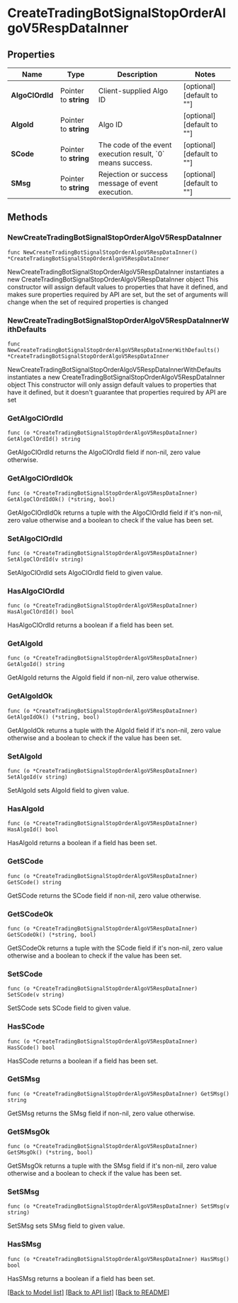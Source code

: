 # CreateTradingBotSignalStopOrderAlgoV5RespDataInner

## Properties

Name | Type | Description | Notes
------------ | ------------- | ------------- | -------------
**AlgoClOrdId** | Pointer to **string** | Client-supplied Algo ID | [optional] [default to ""]
**AlgoId** | Pointer to **string** | Algo ID | [optional] [default to ""]
**SCode** | Pointer to **string** | The code of the event execution result, &#x60;0&#x60; means success. | [optional] [default to ""]
**SMsg** | Pointer to **string** | Rejection or success message of event execution. | [optional] [default to ""]

## Methods

### NewCreateTradingBotSignalStopOrderAlgoV5RespDataInner

`func NewCreateTradingBotSignalStopOrderAlgoV5RespDataInner() *CreateTradingBotSignalStopOrderAlgoV5RespDataInner`

NewCreateTradingBotSignalStopOrderAlgoV5RespDataInner instantiates a new CreateTradingBotSignalStopOrderAlgoV5RespDataInner object
This constructor will assign default values to properties that have it defined,
and makes sure properties required by API are set, but the set of arguments
will change when the set of required properties is changed

### NewCreateTradingBotSignalStopOrderAlgoV5RespDataInnerWithDefaults

`func NewCreateTradingBotSignalStopOrderAlgoV5RespDataInnerWithDefaults() *CreateTradingBotSignalStopOrderAlgoV5RespDataInner`

NewCreateTradingBotSignalStopOrderAlgoV5RespDataInnerWithDefaults instantiates a new CreateTradingBotSignalStopOrderAlgoV5RespDataInner object
This constructor will only assign default values to properties that have it defined,
but it doesn't guarantee that properties required by API are set

### GetAlgoClOrdId

`func (o *CreateTradingBotSignalStopOrderAlgoV5RespDataInner) GetAlgoClOrdId() string`

GetAlgoClOrdId returns the AlgoClOrdId field if non-nil, zero value otherwise.

### GetAlgoClOrdIdOk

`func (o *CreateTradingBotSignalStopOrderAlgoV5RespDataInner) GetAlgoClOrdIdOk() (*string, bool)`

GetAlgoClOrdIdOk returns a tuple with the AlgoClOrdId field if it's non-nil, zero value otherwise
and a boolean to check if the value has been set.

### SetAlgoClOrdId

`func (o *CreateTradingBotSignalStopOrderAlgoV5RespDataInner) SetAlgoClOrdId(v string)`

SetAlgoClOrdId sets AlgoClOrdId field to given value.

### HasAlgoClOrdId

`func (o *CreateTradingBotSignalStopOrderAlgoV5RespDataInner) HasAlgoClOrdId() bool`

HasAlgoClOrdId returns a boolean if a field has been set.

### GetAlgoId

`func (o *CreateTradingBotSignalStopOrderAlgoV5RespDataInner) GetAlgoId() string`

GetAlgoId returns the AlgoId field if non-nil, zero value otherwise.

### GetAlgoIdOk

`func (o *CreateTradingBotSignalStopOrderAlgoV5RespDataInner) GetAlgoIdOk() (*string, bool)`

GetAlgoIdOk returns a tuple with the AlgoId field if it's non-nil, zero value otherwise
and a boolean to check if the value has been set.

### SetAlgoId

`func (o *CreateTradingBotSignalStopOrderAlgoV5RespDataInner) SetAlgoId(v string)`

SetAlgoId sets AlgoId field to given value.

### HasAlgoId

`func (o *CreateTradingBotSignalStopOrderAlgoV5RespDataInner) HasAlgoId() bool`

HasAlgoId returns a boolean if a field has been set.

### GetSCode

`func (o *CreateTradingBotSignalStopOrderAlgoV5RespDataInner) GetSCode() string`

GetSCode returns the SCode field if non-nil, zero value otherwise.

### GetSCodeOk

`func (o *CreateTradingBotSignalStopOrderAlgoV5RespDataInner) GetSCodeOk() (*string, bool)`

GetSCodeOk returns a tuple with the SCode field if it's non-nil, zero value otherwise
and a boolean to check if the value has been set.

### SetSCode

`func (o *CreateTradingBotSignalStopOrderAlgoV5RespDataInner) SetSCode(v string)`

SetSCode sets SCode field to given value.

### HasSCode

`func (o *CreateTradingBotSignalStopOrderAlgoV5RespDataInner) HasSCode() bool`

HasSCode returns a boolean if a field has been set.

### GetSMsg

`func (o *CreateTradingBotSignalStopOrderAlgoV5RespDataInner) GetSMsg() string`

GetSMsg returns the SMsg field if non-nil, zero value otherwise.

### GetSMsgOk

`func (o *CreateTradingBotSignalStopOrderAlgoV5RespDataInner) GetSMsgOk() (*string, bool)`

GetSMsgOk returns a tuple with the SMsg field if it's non-nil, zero value otherwise
and a boolean to check if the value has been set.

### SetSMsg

`func (o *CreateTradingBotSignalStopOrderAlgoV5RespDataInner) SetSMsg(v string)`

SetSMsg sets SMsg field to given value.

### HasSMsg

`func (o *CreateTradingBotSignalStopOrderAlgoV5RespDataInner) HasSMsg() bool`

HasSMsg returns a boolean if a field has been set.


[[Back to Model list]](../README.md#documentation-for-models) [[Back to API list]](../README.md#documentation-for-api-endpoints) [[Back to README]](../README.md)


